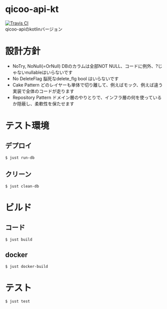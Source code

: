 # qicoo-api-kt
[![Travis CI](https://travis-ci.org/cndjp/qicoo-api-kt.svg?branch=master)](https://travis-ci.org/cndjp/qicoo-api-kt)  
qicoo-apiのkotlinバージョン

# 設計方針
- NoTry, NoNull(=OrNull)
    DBのカラムは全部NOT NULL、コードに例外、?じゃないnullableはいらないです
- No DeleteFlag
    脳死なdelete_flg bool はいらないです
- Cake Pattern
    どのレイヤーも単体で切り離して、例えばモック、例えば違う実装で全体のコードが走ります
- Repository Pattern
    ドメイン層のやりとりで、インフラ層の何を使っているか隠蔽し、柔軟性を保たせます

# テスト環境

## デプロイ

```$xslt
$ just run-db
```

## クリーン

```$xslt
$ just clean-db
```

# ビルド

## コード

```$xslt
$ just build
```

## docker

```$xslt
$ just docker-build
```

# テスト

```$xslt
$ just test
```